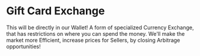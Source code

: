 # Gift Card Exchange
This will be directly in our Wallet! A form of specialized Currency Exchange, that has restrictions on where you can spend the money. We'll make the market more Efficient, increase prices for Sellers, by closing Arbitrage opportunities!
